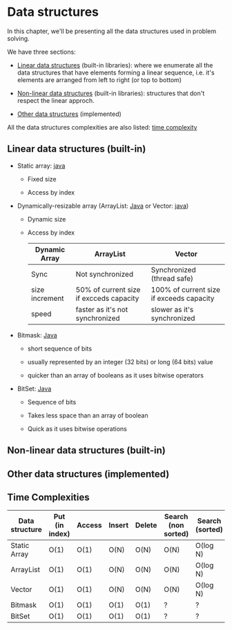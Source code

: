 # Data structures

In this chapter, we'll be presenting all the data structures used in problem solving.

We have three sections:

- [Linear data structures](#linear-data-structures-built-in) (built-in libraries): where we enumerate all the data structures that have elements forming a linear sequence, i.e. it's elements are arranged from left to right (or top to bottom)

- [Non-linear data structures](#non-linear-data-structures-built-in) (built-in libraries): structures that don't respect the linear approch.

- [Other data structures](#other-data-structures-implemented) (implemented)

All the data structures complexities are also listed: [time complexity](#time-complexities)

## Linear data structures (built-in)

- Static array: [java](Linear%20(built-in)/Array.md)
  
  - Fixed size
  
  - Access by index

- Dynamically-resizable array (ArrayList: [Java](Linear%20(built-in)/ArrayList.md) or Vector: [java](Linear%20(built-in)/Vector.md))
  
  - Dynamic size
  
  - Access by index
    
    | Dynamic Array  | ArrayList                               | Vector                                   |
    | -------------- | --------------------------------------- | ---------------------------------------- |
    | Sync           | Not synchronized                        | Synchronized (thread safe)               |
    | size increment | 50% of current size if excceds capacity | 100% of current size if exceeds capacity |
    | speed          | faster as it's not synchronized         | slower as it's synchronized              |

- Bitmask: [Java](Linear%20(built-in)/Bitmask.md)
  
  - short sequence of bits
  
  - usually represented by an integer (32 bits) or long (64 bits) value
  
  - quicker than an array of booleans as it uses bitwise operators

- BitSet: [Java](Linear%20(built-in)/BitSet.md)

  - Sequence of bits
  
  - Takes less space than an array of boolean
  
  - Quick as it uses bitwise operations

## Non-linear data structures (built-in)

## Other data structures (implemented)

## Time Complexities

| Data structure | Put (in index) | Access | Insert | Delete | Search (non sorted) | Search (sorted) |
| -------------- | -------------- | ------ | ------ | ------ | ------------------- | --------------- |
| Static Array   | O(1)           | O(1)   | O(N)   | O(N)   | O(N)                | O(log N)        |
| ArrayList      | O(1)           | O(1)   | O(N)   | O(N)   | O(N)                | O(log N)        |
| Vector         | O(1)           | O(1)   | O(N)   | O(N)   | O(N)                | O(log N)        |
| Bitmask        | O(1)           | O(1)   | O(1)   | O(1)   | ?                   | ?               |
| BitSet         | O(1)           | O(1)   | O(1)   | O(1)   | ?                   | ?               |
